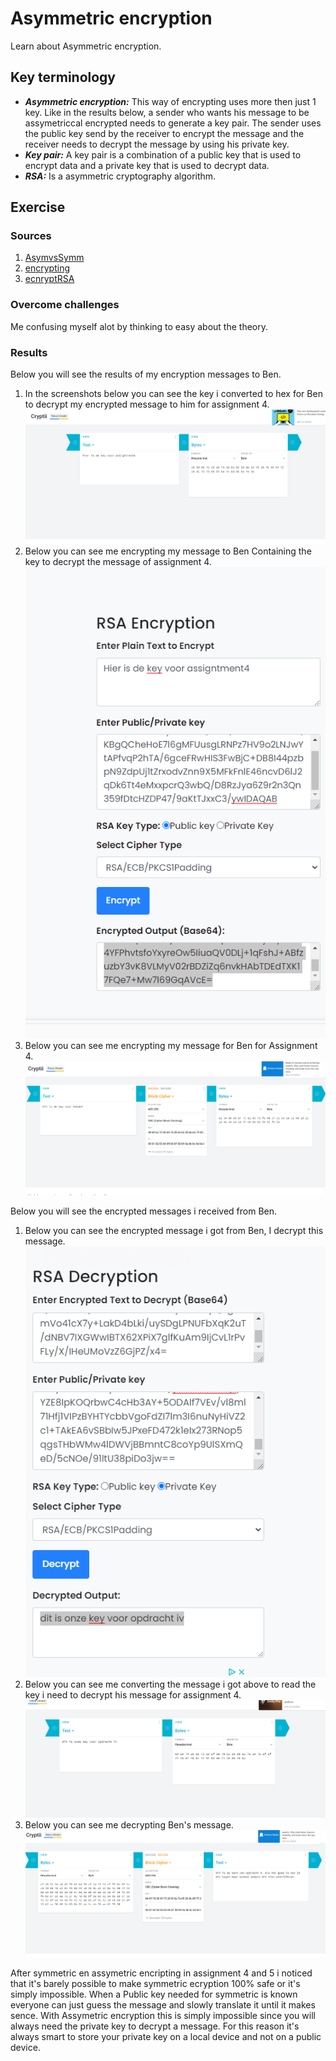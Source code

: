 # Asymmetric encryption
Learn about Asymmetric encryption.

## Key terminology
- ***Asymmetric encryption:*** This way of encrypting uses more then just 1 key. Like in the results below, a sender who wants his message to be assymetriccal encrypted needs to generate a key pair. The sender uses the public key send by the receiver to encrypt the message and the receiver needs to decrypt the message by using his private key.
- ***Key pair:*** A key pair is a combination of a public key that is used to encrypt data and a private key that is used to decrypt data.
- ***RSA:*** Is a asymmetric cryptography algorithm.


## Exercise
### Sources
1. [AsymvsSymm](https://blog.mailfence.com/symmetric-vs-asymmetric-encryption/#:~:text=Symmetric%20encryption%20uses%20a%20private,her%20private%20key%20to%20decrypt.)
2. [encrypting](https://cryptii.com/)
3. [ecnryptRSA](https://www.devglan.com/online-tools/rsa-encryption-decryption)



### Overcome challenges
Me confusing myself alot by thinking to easy about the theory.


### Results
Below you will see the results of my encryption messages to Ben.
1. In the screenshots below you can see the key i converted to hex for Ben to decrypt my encrypted message to him for assignment 4.
![SS](../../00_includes/SEC-05/keyass4.png)
2. Below you can see me encrypting my message to Ben Containing the key to decrypt the message of assignment 4.
![SS](../../00_includes/SEC-05/encryptass5.png)
3. Below you can see me encrypting my message for Ben for Assignment 4.
![SS](../../00_includes/SEC-05/ass4%20crypt.png)


Below you will see the encrypted messages i received from Ben.
1. Below you can see the encrypted message i got from Ben, I decrypt this message.
![SS](../../00_includes/SEC-05/benskeymsg.png)
2. Below you can see me converting the message i got above to read the key i need to decrypt his message for assignment 4.
![SS](../../00_includes/SEC-05/benskeyforass4.png)
3. Below you can see me decrypting Ben's message.
![SS](../../00_includes/SEC-05/benmsg.png)

After symmetric en assymetric encripting in assignment 4 and 5 i noticed that it's barely possible to make symmetric ecryption 100% safe or it's simply impossible. When a Public key needed for symmetric is known everyone can just guess the message and slowly translate it until it makes sence. With Assymetric encryption this is simply impossible since you will always need the private key to decrypt a message. For this reason it's always smart to store your private key on a local device and not on a public device.